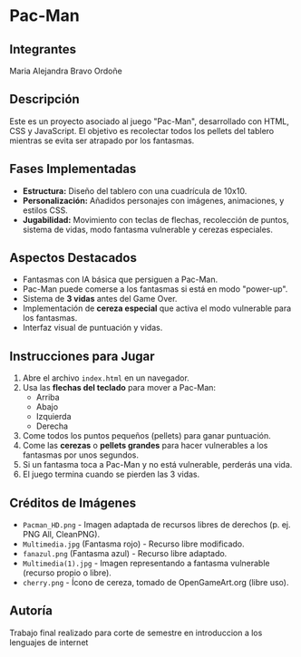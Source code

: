 # Pac-Man 

##  Integrantes

Maria Alejandra Bravo Ordoñe

##  Descripción

Este es un proyecto asociado al juego "Pac-Man", desarrollado con HTML, CSS y JavaScript. El objetivo es recolectar todos los pellets del tablero mientras se evita ser atrapado por los fantasmas.

## Fases Implementadas

- **Estructura:** Diseño del tablero con una cuadrícula de 10x10.
- **Personalización:** Añadidos personajes con imágenes, animaciones, y estilos CSS.
- **Jugabilidad:** Movimiento con teclas de flechas, recolección de puntos, sistema de vidas, modo fantasma vulnerable y cerezas especiales.

##  Aspectos Destacados

- Fantasmas con IA básica que persiguen a Pac-Man.
- Pac-Man puede comerse a los fantasmas si está en modo "power-up".
- Sistema de **3 vidas** antes del Game Over.
- Implementación de **cereza especial** que activa el modo vulnerable para los fantasmas.
- Interfaz visual de puntuación y vidas.

## Instrucciones para Jugar

1. Abre el archivo `index.html` en un navegador.
2. Usa las **flechas del teclado** para mover a Pac-Man:
   -  Arriba
   -  Abajo
   -  Izquierda
   -  Derecha
3. Come todos los puntos pequeños (pellets) para ganar puntuación.
4. Come las **cerezas** o **pellets grandes** para hacer vulnerables a los fantasmas por unos segundos.
5. Si un fantasma toca a Pac-Man y no está vulnerable, perderás una vida.
6. El juego termina cuando se pierden las 3 vidas.

##  Créditos de Imágenes

- `Pacman_HD.png` - Imagen adaptada de recursos libres de derechos (p. ej. PNG All, CleanPNG).
- `Multimedia.jpg` (Fantasma rojo) - Recurso libre modificado.
- `fanazul.png` (Fantasma azul) - Recurso libre adaptado.
- `Multimedia(1).jpg` - Imagen representando a fantasma vulnerable (recurso propio o libre).
- `cherry.png` - Ícono de cereza, tomado de OpenGameArt.org (libre uso).

##   Autoría

Trabajo final realizado para corte de semestre en introduccion a los lenguajes de internet
